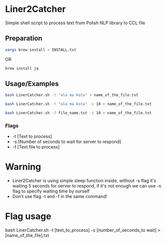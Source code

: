 # Liner2Catcher
Simple shell script to process text from Polish NLP library to CCL file

## Preparation

```bash
xargs brew install < INSTALL.txt
```
OR
```bash
brew install jq
```
## Usage/Examples
```sh
bash LinerCatcher.sh -t "ala ma kota" > name_of_the_file.txt
```
```sh
bash LinerCatcher.sh -t "ala ma kota" -s 10 > name_of_the_file.txt
```
```sh
bash LinerCatcher.sh -f file_name.txt -s 10 > name_of_the_file.txt
```
### Flags
* -t [Text to process]
* -s [Number of seconds to wait for server to respond]
* -f [Text file to process]
# Warning

* Liner2Catcher is using simple sleep function inside, without -s flag it's waiting 5 seconds for server to respond, if it's not enough we can use -s flag to specify waiting time by ourself
* Don't use flag -t and -f in the same command!
# Flag usage

bash LinerCatcher.sh -t [text_to_process] -s [number_of_seconds_to wait] > [name_of_the_file].txt

